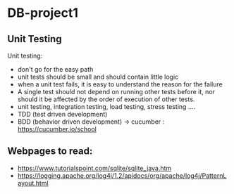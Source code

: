 # DB-project1

## Unit Testing

Unit testing:
* don't go for the easy path
* unit tests should be small and should contain little logic
* when a unit test fails, it is easy to understand the reason for the failure
* A single test should not depend on running other tests before it, nor should it be affected by the order of execution of other tests.
* unit testing, integration testing, load testing, stress testing ....
* TDD (test driven development)
* BDD (behavior driven development) -> cucumber : https://cucumber.io/school

## Webpages to read:
* https://www.tutorialspoint.com/sqlite/sqlite_java.htm
* https://logging.apache.org/log4j/1.2/apidocs/org/apache/log4j/PatternLayout.html